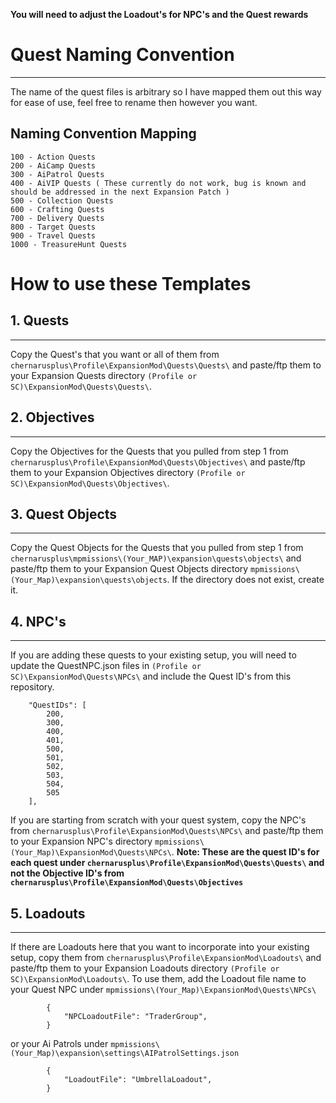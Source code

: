 **You will need to adjust the Loadout's for NPC's and the Quest rewards**

# Quest Naming Convention
---
The name of the quest files is arbitrary so I have mapped them out this way for ease of use, feel free to rename then however you want.

## Naming Convention Mapping
```
100 - Action Quests
200 - AiCamp Quests
300 - AiPatrol Quests
400 - AiVIP Quests ( These currently do not work, bug is known and should be addressed in the next Expansion Patch )
500 - Collection Quests
600 - Crafting Quests
700 - Delivery Quests
800 - Target Quests
900 - Travel Quests
1000 - TreasureHunt Quests
```

# How to use these Templates

## 1. Quests
---
Copy the Quest's that you want or all of them from ```chernarusplus\Profile\ExpansionMod\Quests\Quests\``` and paste/ftp them to your Expansion Quests directory ```(Profile or SC)\ExpansionMod\Quests\Quests\```.


## 2. Objectives
---
Copy the Objectives for the Quests that you pulled from step 1 from ```chernarusplus\Profile\ExpansionMod\Quests\Objectives\``` and paste/ftp them to your Expansion Objectives directory ```(Profile or SC)\ExpansionMod\Quests\Objectives\```.

## 3. Quest Objects
---
Copy the Quest Objects for the Quests that you pulled from step 1 from ```chernarusplus\mpmissions\(Your_MAP)\expansion\quests\objects\``` and paste/ftp them to your Expansion Quest Objects directory ```mpmissions\(Your_Map)\expansion\quests\objects```. If the directory does not exist, create it.

## 4. NPC's
---
If you are adding these quests to your existing setup, you will need to update the QuestNPC.json files in ```(Profile or SC)\ExpansionMod\Quests\NPCs\``` and include the Quest ID's from this repository.

```
    "QuestIDs": [
        200,
        300,
        400,
        401,
        500,
        501,
        502,
        503,
        504,
        505
    ],
```
If you are starting from scratch with your quest system, copy the NPC's from ```chernarusplus\Profile\ExpansionMod\Quests\NPCs\``` and paste/ftp them to your Expansion NPC's directory ```mpmissions\(Your_Map)\ExpansionMod\Quests\NPCs\```. **Note: These are the quest ID's for each quest under ```chernarusplus\Profile\ExpansionMod\Quests\Quests\``` and not the Objective ID's from ```chernarusplus\Profile\ExpansionMod\Quests\Objectives```** 

## 5. Loadouts
---
If there are Loadouts here that you want to incorporate into your existing setup, copy them from ```chernarusplus\Profile\ExpansionMod\Loadouts\``` and paste/ftp them to your Expansion Loadouts directory ```(Profile or SC)\ExpansionMod\Loadouts\```. To use them, add the Loadout file name to your Quest NPC under ```mpmissions\(Your_Map)\ExpansionMod\Quests\NPCs\```
```
        {
            "NPCLoadoutFile": "TraderGroup",
        }
```
or your Ai Patrols under ```mpmissions\(Your_Map)\expansion\settings\AIPatrolSettings.json```
```
        {
            "LoadoutFile": "UmbrellaLoadout",
        }
```        